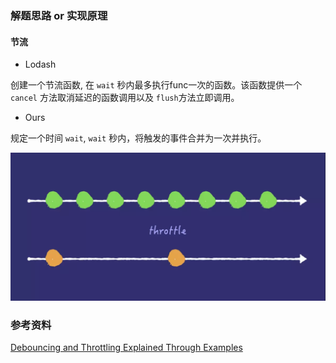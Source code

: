 ### 解题思路 or 实现原理

#### 节流

- Lodash

创建一个节流函数, 在 `wait` 秒内最多执行func一次的函数。该函数提供一个 `cancel` 方法取消延迟的函数调用以及 `flush`方法立即调用。

- Ours

规定一个时间 `wait`, `wait` 秒内，将触发的事件合并为一次并执行。

![throttle](./images/throttle.png)

### 参考资料

[Debouncing and Throttling Explained Through Examples](https://css-tricks.com/debouncing-throttling-explained-examples/)
